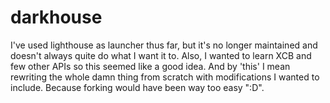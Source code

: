 # darkhouse

I've used lighthouse as launcher thus far, but it's no longer maintained and doesn't always quite do what I want it to. Also, I wanted to learn XCB and few other APIs so this seemed like a good idea. And by 'this' I mean rewriting the whole damn thing from scratch with modifications I wanted to include. Because forking would have been way too easy ":D".
